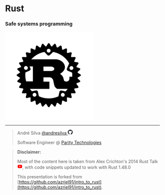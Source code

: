 # Rust

### Safe systems programming 

![](./img/rust.svg)

---

> André Silva [@andresilva ![](./img/github.png)](https://github.com/andresilva)
>
> Software Engineer @ [Parity Technologies](https://parity.io)

> **Disclaimer:**
> 
> Most of the content here is taken from Alex Crichton's 2014 Rust Talk [![](./img/youtube.png)](https://www.youtube.com/watch?v=agzf6ftEsLU), with code snippets updated to work with Rust 1.48.0
>
> This presentation is forked from [https://github.com/azriel91/intro_to_rust](https://github.com/azriel91/intro_to_rust).
